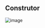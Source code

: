 ## Construtor
![image](https://github.com/JoseLeonardoCordeiroBahia/construtores-palavra-this-sobrecarga-encapsulamento-java/assets/63564226/b9d88c46-20ec-4c9b-a825-ce87ec1bebdb)
